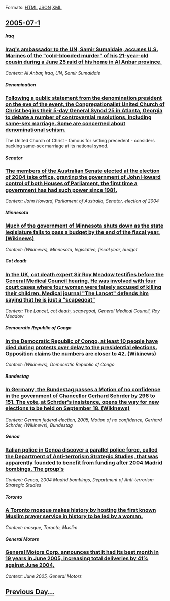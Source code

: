 
Formats: [HTML](2005/07/1/index.html)  [JSON](2005/07/1/index.json)  [XML](2005/07/1/index.xml)  

## [2005-07-1](/news/2005/07/1/index.md)

##### Iraq
### [ Iraq's ambassador to the UN, Samir Sumaidaie, accuses U.S. Marines of the "cold-blooded murder" of his 21-year-old cousin during a June 25 raid of his home in Al Anbar province. ](/news/2005/07/1/iraq-s-ambassador-to-the-un-samir-sumaidaie-accuses-u-s-marines-of-the-cold-blooded-murder-of-his-21-year-old-cousin-during-a-june-25.md)
_Context: Al Anbar, Iraq, UN, Samir Sumaidaie_

##### Denomination
### [ Following a public statement from the denomination president on the eve of the event, the Congregationalist United Church of Christ begins their 5-day General Synod 25 in Atlanta, Georgia to debate a number of controversial resolutions, including same-sex marriage. Some are concerned about denominational schism. ](/news/2005/07/1/following-a-public-statement-from-the-denomination-president-on-the-eve-of-the-event-the-congregationalist-united-church-of-christ-begins.md)
The United Church of Christ - famous for setting precedent - considers backing same-sex marriage at its national synod.

##### Senator
### [ The members of the Australian Senate elected at the election of 2004 take office, granting the government of John Howard control of both Houses of Parliament, the first time a government has had such power since 1981. ](/news/2005/07/1/the-members-of-the-australian-senate-elected-at-the-election-of-2004-take-office-granting-the-government-of-john-howard-control-of-both-ho.md)
_Context: John Howard, Parliament of Australia, Senator, election of 2004_

##### Minnesota
### [ Much of the government of Minnesota shuts down as the state legislature fails to pass a budget by the end of the fiscal year. (Wikinews) ](/news/2005/07/1/much-of-the-government-of-minnesota-shuts-down-as-the-state-legislature-fails-to-pass-a-budget-by-the-end-of-the-fiscal-year-wikinews.md)
_Context: (Wikinews), Minnesota, legislative, fiscal year, budget_

##### Cot death
### [ In the UK, cot death expert Sir Roy Meadow testifies before the General Medical Council hearing. He was involved with four court cases where four women were falsely accused of killing their children. Medical journal "The Lancet" defends him saying that he is just a "scapegoat" ](/news/2005/07/1/in-the-uk-cot-death-expert-sir-roy-meadow-testifies-before-the-general-medical-council-hearing-he-was-involved-with-four-court-cases-wher.md)
_Context: The Lancet, cot death, scapegoat, General Medical Council, Roy Meadow_

##### Democratic Republic of Congo
### [ In the Democratic Republic of Congo, at least 10 people have died during protests over delay to the presidential elections. Opposition claims the numbers are closer to 42. (Wikinews) ](/news/2005/07/1/in-the-democratic-republic-of-congo-at-least-10-people-have-died-during-protests-over-delay-to-the-presidential-elections-opposition-clai.md)
_Context: (Wikinews), Democratic Republic of Congo_

##### Bundestag
### [ In Germany, the Bundestag passes a Motion of no confidence in the government of Chancellor Gerhard Schrder by 296 to 151. The vote, at Schrder's insistence, opens the way for new elections to be held on September 18. (Wikinews) ](/news/2005/07/1/in-germany-the-bundestag-passes-a-motion-of-no-confidence-in-the-government-of-chancellor-gerhard-schroder-by-296-to-151-the-vote-at-sch.md)
_Context: German federal election, 2005, Motion of no confidence, Gerhard Schrder, (Wikinews), Bundestag_

##### Genoa
### [ Italian police in Genoa discover a parallel police force, called the Department of Anti-terrorism Strategic Studies, that was apparently founded to benefit from funding after 2004 Madrid bombings. The group's ](/news/2005/07/1/italian-police-in-genoa-discover-a-parallel-police-force-called-the-department-of-anti-terrorism-strategic-studies-that-was-apparently-fo.md)
_Context: Genoa, 2004 Madrid bombings, Department of Anti-terrorism Strategic Studies_

##### Toronto
### [ A Toronto mosque makes history by hosting the first known Muslim prayer service in history to be led by a woman. ](/news/2005/07/1/a-toronto-mosque-makes-history-by-hosting-the-first-known-muslim-prayer-service-in-history-to-be-led-by-a-woman.md)
_Context: mosque, Toronto, Muslim_

##### General Motors
### [ General Motors Corp. announces that it had its best month in 19 years in June 2005, increasing total deliveries by 41% against June 2004, ](/news/2005/07/1/general-motors-corp-announces-that-it-had-its-best-month-in-19-years-in-june-2005-increasing-total-deliveries-by-41-against-june-2004.md)
_Context: June 2005, General Motors_

## [Previous Day...](/news/2005/06/30/index.md)

